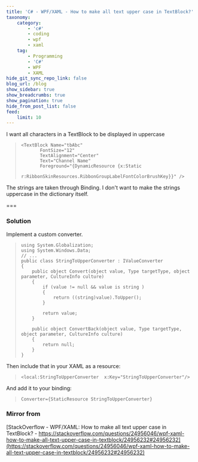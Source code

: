 ```yaml
---
title: 'C# - WPF/XAML - How to make all text upper case in TextBlock?'
taxonomy:
    category:
        - 'c#'
        - coding
        - wpf
        - xaml
    tag:
        - Programming
        - 'C#'
        - WPF
        - XAML
hide_git_sync_repo_link: false
blog_url: /blog
show_sidebar: true
show_breadcrumbs: true
show_pagination: true
hide_from_post_list: false
feed:
    limit: 10
---
```


I want all characters in a TextBlock to be displayed in uppercase

>     <TextBlock Name="tbAbc"
>            FontSize="12"
>            TextAlignment="Center"
>            Text="Channel Name"
>            Foreground="{DynamicResource {x:Static
>               r:RibbonSkinResources.RibbonGroupLabelFontColorBrushKey}}" />

The strings are taken through Binding. I don't want to make the strings uppercase in the dictionary itself.

===

### Solution

Implement a custom converter.

>     using System.Globalization;
>     using System.Windows.Data;
>     // ...
>     public class StringToUpperConverter : IValueConverter
>     {
>         public object Convert(object value, Type targetType, object parameter, CultureInfo culture)
>         {
>             if (value != null && value is string )
>             {
>                 return ((string)value).ToUpper();
>             }
>     
>             return value;
>         }
>     
>         public object ConvertBack(object value, Type targetType, object parameter, CultureInfo culture)
>         {
>             return null;
>         }
>     }

Then include that in your XAML as a resource:

>     <local:StringToUpperConverter  x:Key="StringToUpperConverter"/>

And add it to your binding:

>     Converter={StaticResource StringToUpperConverter}

### Mirror from
[StackOverflow - WPF/XAML: How to make all text upper case in TextBlock? - https://stackoverflow.com/questions/24956046/wpf-xaml-how-to-make-all-text-upper-case-in-textblock/24956232#24956232](https://stackoverflow.com/questions/24956046/wpf-xaml-how-to-make-all-text-upper-case-in-textblock/24956232#24956232)